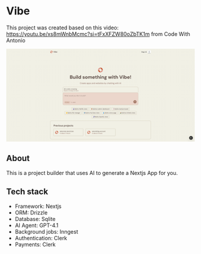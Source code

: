 # Vibe
This project was created based on this video: https://youtu.be/xs8mWnbMcmc?si=tFxXFZW80oZbTK1m from Code With Antonio

![show case](./showcase.png) 

## About
This is a project builder that uses AI to generate a Nextjs App for you. 

## Tech stack

- Framework: Nextjs
- ORM: Drizzle
- Database: Sqlite
- AI Agent: GPT-4.1
- Background jobs: Inngest
- Authentication: Clerk
- Payments: Clerk
